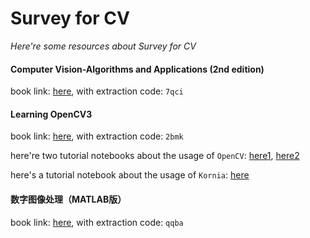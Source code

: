 # Survey for CV
*Here're some resources about Survey for CV*



#### Computer Vision-Algorithms and Applications (2nd edition)
book link: [here](https://pan.baidu.com/s/1-wUTQoS0HlCIAKAQImqpKg), with extraction code: `7qci`



#### Learning OpenCV3
book link: [here](https://pan.baidu.com/s/1lSBz9pDD2RV_69wKbNc8YA), with extraction code: `2bmk`

here're two tutorial notebooks about the usage of `OpenCV`: [here1](../../notebooks/opencv-basis-1.ipynb), [here2](../../notebooks/opencv-basis-2.ipynb)

here's a tutorial notebook about the usage of `Kornia`: [here](../../notebooks/kornia-basis.ipynb)


#### 数字图像处理（MATLAB版）
book link: [here](https://pan.baidu.com/s/1C_RkozRakq81ZZZhlTB3Vg), with extraction code: `qqba`